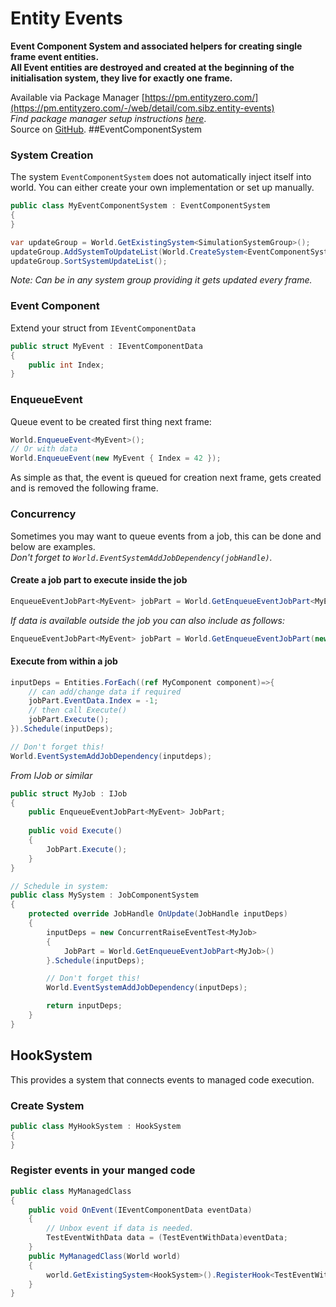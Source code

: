 
# Entity Events

**Event Component System and associated helpers for creating single frame event entities.**   
**All Event entities are destroyed and created at the beginning of the initialisation system, they live for exactly one frame.**

Available via Package Manager [https://pm.entityzero.com/](https://pm.entityzero.com/-/web/detail/com.sibz.entity-events)  
*Find package manager setup instructions [here](https://github.com/Sibz/Sibz.UnityPackages)*.  
Source on [GitHub](https://github.com/Sibz/Com.Sibz.EntityEvents).
##EventComponentSystem
### System Creation

The system `EventComponentSystem` does not automatically inject itself into world. You can either create your 
own implementation or set up manually.
```c#
public class MyEventComponentSystem : EventComponentSystem
{
}
```
```c#
var updateGroup = World.GetExistingSystem<SimulationSystemGroup>();
updateGroup.AddSystemToUpdateList(World.CreateSystem<EventComponentSystem>());
updateGroup.SortSystemUpdateList();
```
*Note: Can be in any system group providing it gets updated every frame.*

### Event Component
Extend your struct from `IEventComponentData`
```c#
public struct MyEvent : IEventComponentData 
{
    public int Index;
}
```

### EnqueueEvent
Queue event to be created first thing next frame:
```c#
World.EnqueueEvent<MyEvent>();
// Or with data
World.EnqueueEvent(new MyEvent { Index = 42 });
```

As simple as that, the event is queued for creation next frame, gets created and is removed the following frame.

### Concurrency
Sometimes you may want to queue events from a job, this can be done and below are examples.   
*Don't forget to `World.EventSystemAddJobDependency(jobHandle)`.*

#### Create a job part to execute inside the job  
```c#
EnqueueEventJobPart<MyEvent> jobPart = World.GetEnqueueEventJobPart<MyEvent>();
```
*If data is available outside the job you can also include as follows:*
```c#
EnqueueEventJobPart<MyEvent> jobPart = World.GetEnqueueEventJobPart(new MyEvent {Index = 42}); 
```  
#### Execute from within a job
```c#
inputDeps = Entities.ForEach((ref MyComponent component)=>{
    // can add/change data if required
    jobPart.EventData.Index = -1;
    // then call Execute()
    jobPart.Execute();
}).Schedule(inputDeps);

// Don't forget this!
World.EventSystemAddJobDependency(inputdeps);
```
*From IJob or similar*
```c#
public struct MyJob : IJob
{
    public EnqueueEventJobPart<MyEvent> JobPart;
    
    public void Execute()
    {
        JobPart.Execute();
    }
}

// Schedule in system:
public class MySystem : JobComponentSystem
{
    protected override JobHandle OnUpdate(JobHandle inputDeps)
    {
        inputDeps = new ConcurrentRaiseEventTest<MyJob>
        {
            JobPart = World.GetEnqueueEventJobPart<MyJob>()
        }.Schedule(inputDeps);

        // Don't forget this!
        World.EventSystemAddJobDependency(inputDeps);

        return inputDeps;
    }
}
```
## HookSystem
This provides a system that connects events to managed code execution.
### Create System
```c#
public class MyHookSystem : HookSystem
{
}
```
### Register events in your manged code
```c#
public class MyManagedClass
{
    public void OnEvent(IEventComponentData eventData)
    {
        // Unbox event if data is needed.
        TestEventWithData data = (TestEventWithData)eventData;
    }    
    public MyManagedClass(World world)
    {
        world.GetExistingSystem<HookSystem>().RegisterHook<TestEventWithData>(OnEvent);
    }
}
```